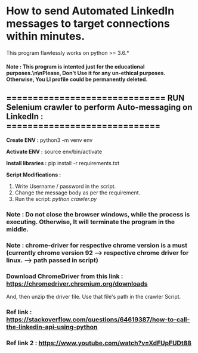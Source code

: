 # How to send Automated LinkedIn messages to target connections within minutes.

This program flawlessly works on python >= 3.6.*


#### Note : This program is intented just for the educational purposes.\n\nPlease, Don't Use it for any un-ethical purposes. Otherwise, You LI profile could be permanently deleted.

## ============================== RUN Selenium crawler to perform Auto-messaging on LinkedIn : =============================

**Create ENV :** 
python3 -m venv env

**Activate ENV :**
source env/bin/activate

**Install libraries :**
pip install -r requirements.txt


**Script Modifications :**
1. Write Username / password in the script.
2. Change the message body as per the requirement.
3. Run the script: *python crawler.py*


### Note : Do not close the browser windows, while the process is executing. Otherwise, It will terminate the program in the middle.


### Note : chrome-driver for respective chrome version is a must (currently chrome version 92 --> respective chrome driver for linux. --> path passed in script)

### Download ChromeDriver from this link : https://chromedriver.chromium.org/downloads

And, then unzip the driver file. Use that file's path in the crawler Script.


### Ref link  : https://stackoverflow.com/questions/64619387/how-to-call-the-linkedin-api-using-python
### Ref link 2 : https://www.youtube.com/watch?v=XdFUpFUDt88



